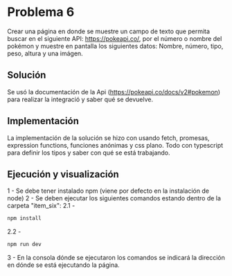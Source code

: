 # Problema 6
Crear una página en donde se muestre un campo de texto que permita buscar en el siguiente API: https://pokeapi.co/, por el número o nombre del pokémon y muestre en pantalla los siguientes datos: Nombre, número, tipo, peso, altura y una imágen.

## Solución
Se usó la documentación de la Api (https://pokeapi.co/docs/v2#pokemon) para realizar la integració y saber qué se devuelve.

## Implementación
La implementación de la solución se hizo con usando fetch, promesas, expression functions, funciones anónimas y css plano. Todo con typescript para definir los tipos y saber con qué se está trabajando.

## Ejecución y visualización
1 - Se debe tener instalado npm (viene por defecto en la instalación de node)
2 - Se deben ejecutar los siguientes comandos estando dentro de la carpeta "item_six":
2.1 - 
```sh
npm install
```
2.2 - 
```sh
npm run dev
```
3 - En la consola dónde se ejecutaron los comandos se indicará la dirección en dónde se está ejecutando la página.